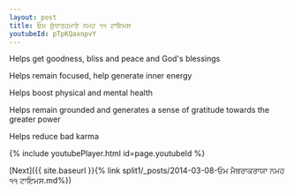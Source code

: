 ```yaml
---
layout: post
title: ਓਮ ਸ਼ੁੱਧਾਤਹਮਾਣੇ ਨਮਹ ੧੧ ਟਾਇਮਸ
youtubeId: pTpKQaxnpvY
---
```

 
 
Helps get goodness, bliss and peace and God's blessings
 
Helps remain focused, help generate inner energy 
 
Helps boost physical and mental health 
 
Helps remain grounded and generates a sense of gratitude towards the greater power 
 
Helps reduce bad karma
 
 
 
 


{% include youtubePlayer.html id=page.youtubeId %}
 
[Next]({{ site.baseurl }}{% link  split1/_posts/2014-03-08-ਓਮ ਮੈਥਰਾਕਰਾਯਾ ਨਮਹ ੧੧ ਟਾਇਮਸ.md%})
 
